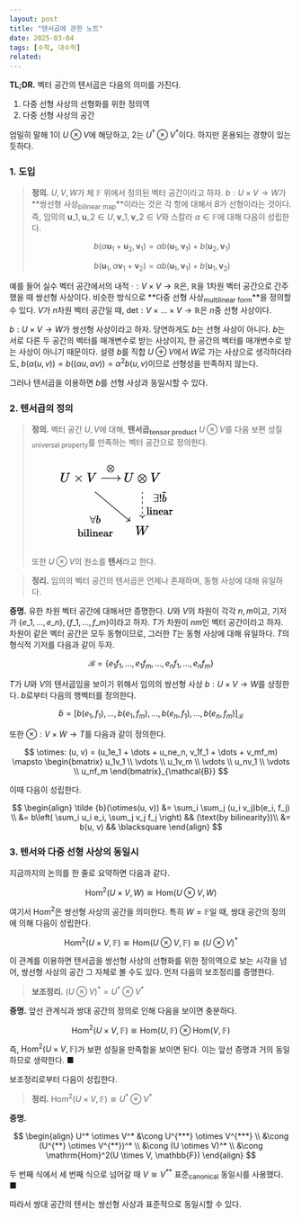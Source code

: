```yaml
---
layout: post
title: "텐서곱에 관한 노트"
date: 2025-03-04
tags: [수학, 대수학]
related:
---
```


**TL;DR.** 벡터 공간의 텐서곱은 다음의 의미를 가진다.

1. 다중 선형 사상의 선형화를 위한 정의역
2. 다중 선형 사상의 공간

엄밀히 말해 1이 $U \otimes V$에 해당하고, 2는 $U^\ast \otimes V^\ast$이다. 하지만 혼용되는 경향이 있는 듯하다.

### 1. 도입

> **정의.** $U, V, W$가 체 $\mathbb{F}$ 위에서 정의된 벡터 공간이라고 하자. $b: U \times V \to W$가 **쌍선형 사상<sub>bilinear map</sub>**이라는 것은 각 항에 대해서 $B$가 선형이라는 것이다. 즉, 임의의 $\mathbf{u}\_1, \mathbf{u}\_2 \in U, \mathbf{v}\_1, \mathbf{v}\_2 \in V$와 스칼라 $\alpha \in \mathbb{F}$에 대해 다음이 성립한다.
>
> $$
> b(\alpha \mathbf{u}_1 + \mathbf{u}_2, \mathbf{v}_1) = \alpha b(\mathbf{u}_1, \mathbf{v}_1) + b(\mathbf{u}_2, \mathbf{v}_1)
> $$
>
> $$
> b(\mathbf{u}_1, \alpha \mathbf{v}_1 + \mathbf{v}_2) = \alpha b(\mathbf{u}_1, \mathbf{v}_1) + b(\mathbf{u}_1, \mathbf{v}_2)
> $$

예를 들어 실수 벡터 공간에서의 내적 $\cdot : V \times V \to \mathbb{R}$은, $\mathbb{R}$을 1차원 벡터 공간으로 간주했을 때 쌍선형 사상이다. 비슷한 방식으로 **다중 선형 사상<sub>multilinear form</sub>**을 정의할 수 있다. $V$가 $n$차원 벡터 공간일 때, $\mathrm{det}: V \times \dots \times V \to \mathbb{R}$은 $n$중 선형 사상이다.

$b: U \times V \to W$가 쌍선형 사상이라고 하자. 당연하게도 $b$는 선형 사상이 아니다. $b$는 서로 다른 두 공간의 벡터를 매개변수로 받는 사상이지, 한 공간의 벡터를 매개변수로 받는 사상이 아니기 때문이다. 설령 $b$를 직합 $U \oplus V$에서 $W$로 가는 사상으로 생각하더라도, $b(\alpha(u, v)) = b((\alpha u, \alpha v)) = \alpha^2 b(u, v)$이므로 선형성을 만족하지 않는다.

그러나 텐서곱을 이용하면 $b$를 선형 사상과 동일시할 수 있다.

### 2. 텐서곱의 정의

> **정의.** 벡터 공간 $U, V$에 대해, **텐서곱<sub>tensor product</sub>** $U \otimes V$를 다음 보편 성질<sub>universal property</sub>를 만족하는 벡터 공간으로 정의한다.
>
> <img src="/public/tensor.png" width="280px" style="margin: 0 auto; mix-blend-mode: multiply;">
>
> 또한 $U \otimes V$의 원소를 **텐서**라고 한다.

> **정리.** 임의의 벡터 공간의 텐서곱은 언제나 존재하며, 동형 사상에 대해 유일하다.

**증명.** 유한 차원 벡터 공간에 대해서만 증명한다. $U$와 $V$의 차원이 각각 $n, m$이고, 기저가 $\lbrace  e\_1, \dots, e\_n\rbrace , \lbrace  f\_1, \dots, f\_m\rbrace$이라고 하자. $T$가 차원이 $nm$인 벡터 공간이라고 하자. 차원이 같은 벡터 공간은 모두 동형이므로, 그러한 $T$는 동형 사상에 대해 유일하다. $T$의 형식적 기저를 다음과 같이 두자.

$$
\mathcal{B} = \{ e_1f_1, \dots, e_1f_m, \dots, e_nf_1, \dots, e_nf_m \}
$$

$T$가 $U$와 $V$의 텐서곱임을 보이기 위해서 임의의 쌍선형 사상 $b: U \times V \to W$를 상정한다. $b$로부터 다음의 행벡터를 정의한다.

$$
\tilde {b} = \big[ b(e_1, f_1), \dots, b(e_1, f_m), \dots, b(e_n, f_1), \dots, b(e_n, f_m) \big]_\mathcal{B}
$$

또한 $\otimes: V \times W \to T$를 다음과 같이 정의한다.

$$
\otimes: (u, v) = (u_1e_1 + \dots + u_ne_n, v_1f_1 + \dots + v_mf_m) \mapsto \begin{bmatrix} u_1v_1 \\ \vdots \\ u_1v_m \\ \vdots \\ u_nv_1 \\ \vdots \\ u_nf_m \end{bmatrix}_{\mathcal{B}}
$$

이때 다음이 성립한다.

$$
\begin{align}
\tilde {b}(\otimes(u, v)) &= \sum_i \sum_j (u_i v_j)b(e_i, f_j) \\
&= b\left( \sum_i   u_i e_i, \sum_j v_j f_j \right)  && (\text{by bilinearity})\\
&= b(u, v) && \blacksquare
\end{align}
$$

### 3. 텐서와 다중 선형 사상의 동일시

지금까지의 논의를 한 줄로 요약하면 다음과 같다.

$$
\mathrm{Hom}^2(U \times V, W) \cong \mathrm{Hom}(U \otimes V, W)
$$

여기서 $\mathrm{Hom}^2$은 쌍선형 사상의 공간을 의미한다. 특히 $W = \mathbb{F}$일 때, 쌍대 공간의 정의에 의해 다음이 성립한다.

$$
\mathrm{Hom}^2(U \times V, \mathbb{F}) \cong \mathrm{Hom}(U \otimes V, \mathbb{F}) \cong (U \otimes V)^*
$$

이 관계를 이용하면 텐서곱을 쌍선형 사상의 선형화를 위한 정의역으로 보는 시각을 넘어, 쌍선형 사상의 공간 그 자체로 볼 수도 있다. 먼저 다음의 보조정리를 증명한다.

> **보조정리.** $(U \otimes V)^\ast = U^\ast \otimes V^\ast$

**증명.** 앞선 관계식과 쌍대 공간의 정의로 인해 다음을 보이면 충분하다.

$$
\mathrm{Hom}^2(U \times V, \mathbb{F}) \cong \mathrm{Hom}(U, \mathbb{F}) \otimes \mathrm{Hom}(V, \mathbb{F})
$$

즉, $\mathrm{Hom}^2(U \times V, \mathbb{F})$가 보편 성질을 만족함을 보이면 된다. 이는 앞선 증명과 거의 동일하므로 생략한다. ■

보조정리로부터 다음이 성립한다.

> **정리.** $\mathrm{Hom}^2(U \times V, \mathbb{F}) \cong U^\ast \otimes V^\ast$

**증명.**

$$
\begin{align}
U^* \otimes V^* &\cong U^{***} \otimes V^{***} \\
&\cong (U^{**} \otimes V^{**})^* \\
&\cong (U \otimes V)^* \\
&\cong \mathrm{Hom}^2(U \times V, \mathbb{F})
\end{align}
$$

두 번째 식에서 세 번째 식으로 넘어갈 때 $V \cong V^{\ast\ast}$ 표준<sub>canonical</sub> 동일시를 사용했다. ■

따라서 쌍대 공간의 텐서는 쌍선형 사상과 표준적으로 동일시할 수 있다.
